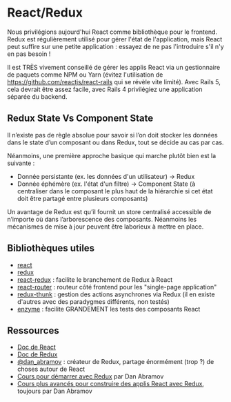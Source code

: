 # React/Redux

Nous privilégions aujourd'hui React comme bibliothèque pour le frontend. Redux
est régulièrement utilisé pour gérer l'état de l'application, mais React peut
suffire sur une petite application : essayez de ne pas l'introduire s'il n'y en
pas besoin !

Il est TRÈS vivement conseillé de gérer les applis React via un gestionnaire de
paquets comme NPM ou Yarn (évitez l'utilisation de https://github.com/reactjs/react-rails
qui se révèle vite limité). Avec Rails 5, cela devrait être assez facile, avec
Rails 4 privilégiez une application séparée du backend.

## Redux State Vs Component State

Il n’existe pas de règle absolue pour savoir si l’on doit stocker les données
dans le state d’un composant ou dans Redux, tout se décide au cas par cas.

Néanmoins, une première approche basique qui marche plutôt bien est la
suivante&nbsp;:

- Donnée persistante (ex. les données d'un utilisateur) -> Redux
- Donnée éphémère (ex. l'état d'un filtre) -> Component State (à centraliser dans le composant le plus haut de la hiérarchie si cet état doit être partagé entre plusieurs composants)

Un avantage de Redux est qu’il fournit un store centralisé accessible de
n’importe où dans l’arborescence des composants. Néanmoins les mécanismes de
mise à jour peuvent être laborieux à mettre en place.

## Bibliothèques utiles

- [react](https://facebook.github.io/react/)
- [redux](http://redux.js.org/)
- [react-redux](https://github.com/reactjs/react-redux) : facilite le
  branchement de Redux à React
- [react-router](https://github.com/ReactTraining/react-router) : routeur côté
  frontend pour les "single-page application"
- [redux-thunk](https://github.com/gaearon/redux-thunk) : gestion des actions
  asynchrones via Redux (il en existe d'autres avec des paradygmes différents,
  non testés)
- [enzyme](http://airbnb.io/enzyme/) : facilite GRANDEMENT les tests des
  composants React

## Ressources

- [Doc de React](https://facebook.github.io/react/docs/hello-world.html)
- [Doc de Redux](http://redux.js.org/docs/basics/)
- [@dan_abramov](https://twitter.com/dan_abramov) : créateur de Redux, partage
  énormément (trop ?) de choses autour de React
- [Cours pour démarrer avec Redux](https://egghead.io/courses/getting-started-with-redux)
  par Dan Abramov
- [Cours plus avancés pour construire des applis React avec
  Redux](https://egghead.io/courses/building-react-applications-with-idiomatic-redux),
  toujours par Dan Abramov
